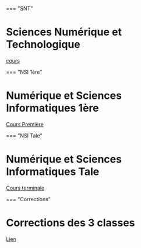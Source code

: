 === "SNT"
# Sciences Numérique et Technologique

[cours](./SNT/index_SNT.md)

=== "NSI 1ère"
# Numérique et Sciences Informatiques 1ère

[Cours Première](./NSI_1ere/index_1ere.md)

=== "NSI Tale"
# Numérique et Sciences Informatiques Tale

[Cours terminale](./NSI_Tale/index_Tale.md)


=== "Corrections"
# Corrections des 3 classes

[Lien](https://github.com/Vanoverberghe/corrections)